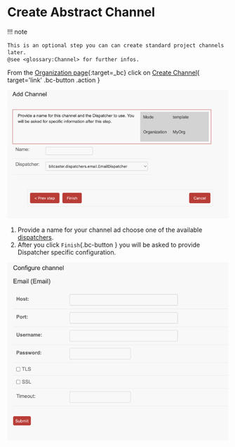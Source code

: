 # Create Abstract Channel

!!! note

    This is an optional step you can can create standard project channels later.
    @see <glossary:Channel> for further infos.


From the [Organization page](https://SERVER_ADDRESS/admin/bitcaster/organization/current/){:target=_bc} click on 
[Create Channel](https://SERVER_ADDRESS/admin/bitcaster/organization/current/){ target='link' .bc-button .action }

![Image](_screenshots/channels/template_create.png)


1. Provide a name for your channel ad choose one of the available [dispatchers](dispatchers.md).
1. After you click `Finish`{.bc-button } you will be asked to provide Dispatcher specific configuration.


![Image](_screenshots/channels/template_configure.png)
